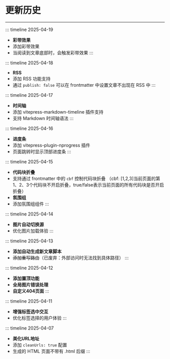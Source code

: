 # 更新历史

---

::: timeline 2025-04-19
- **彩带效果**
- 添加彩带效果
- 当阅读到文章底部时，会触发彩带效果
:::

::: timeline 2025-04-18
- **RSS**
- 添加 RSS 功能支持
- 通过 `publish: false` 可以在 frontmatter 中设置文章不出现在 RSS 中
:::

::: timeline 2025-04-17
- **时间轴**
- 添加 vitepress-markdown-timeline 插件支持
- 支持 Markdown 时间轴语法
:::

::: timeline 2025-04-16
- **进度条**
- 添加 vitepress-plugin-nprogress 插件
- 页面跳转时显示顶部进度条
:::

::: timeline 2025-04-15
- **代码块折叠**
- 支持通过 frontmatter 中的 `cbf` 控制代码块折叠 （cbf: [1,2,3]当前页面的第1、2、3个代码块不开启折叠，true/false表示当前页面的所有代码块是否开启折叠）
- **氛围组**
- 添加氛围组组件
:::

::: timeline 2025-04-14
- **图片自动切换源**
- 优化图片加载体验
:::

::: timeline 2025-04-13
- **添加自动生成新文章脚本**
- ~~添加重写路由~~（已废弃：外部访问时无法找到具体路径）
:::

::: timeline 2025-04-12
- **添加置顶功能**
- **全局图片错误处理**
- **自定义404页面**
:::

::: timeline 2025-04-11
- **增强标签选中交互**
- 优化标签选择的用户体验
:::

::: timeline 2025-04-07
- **美化URL地址**
- 添加 `cleanUrls: true` 配置
- 生成的 HTML 页面不带有 .html 后缀
:::